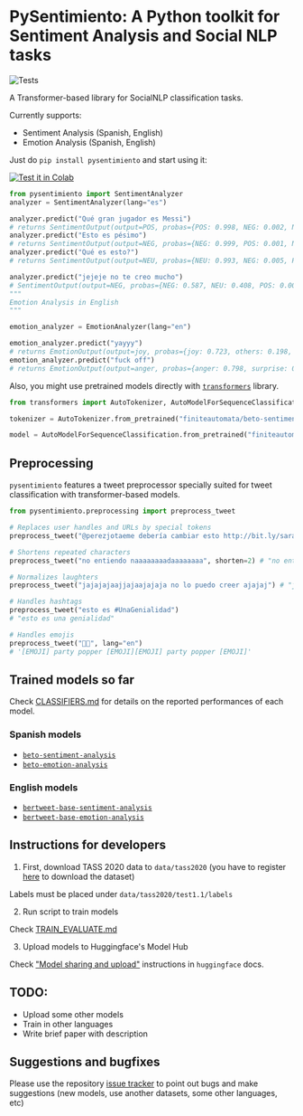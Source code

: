 # PySentimiento: A Python toolkit for Sentiment Analysis and Social NLP tasks


![Tests](https://github.com/finiteautomata/pysentimiento/workflows/run_tests/badge.svg)

A Transformer-based library for SocialNLP classification tasks.

Currently supports:

- Sentiment Analysis (Spanish, English)
- Emotion Analysis (Spanish, English)


Just do `pip install pysentimiento` and start using it:

[![Test it in Colab](https://colab.research.google.com/assets/colab-badge.svg)](https://colab.research.google.com/github/finiteautomata/pysentimiento/blob/master/notebooks/PySentimiento_Sentiment_Analysis_in_Spanish.ipynb)

```python
from pysentimiento import SentimentAnalyzer
analyzer = SentimentAnalyzer(lang="es")

analyzer.predict("Qué gran jugador es Messi")
# returns SentimentOutput(output=POS, probas={POS: 0.998, NEG: 0.002, NEU: 0.000})
analyzer.predict("Esto es pésimo")
# returns SentimentOutput(output=NEG, probas={NEG: 0.999, POS: 0.001, NEU: 0.000})
analyzer.predict("Qué es esto?")
# returns SentimentOutput(output=NEU, probas={NEU: 0.993, NEG: 0.005, POS: 0.002})

analyzer.predict("jejeje no te creo mucho")
# SentimentOutput(output=NEG, probas={NEG: 0.587, NEU: 0.408, POS: 0.005})
"""
Emotion Analysis in English
"""

emotion_analyzer = EmotionAnalyzer(lang="en")

emotion_analyzer.predict("yayyy")
# returns EmotionOutput(output=joy, probas={joy: 0.723, others: 0.198, surprise: 0.038, disgust: 0.011, sadness: 0.011, fear: 0.010, anger: 0.009})
emotion_analyzer.predict("fuck off")
# returns EmotionOutput(output=anger, probas={anger: 0.798, surprise: 0.055, fear: 0.040, disgust: 0.036, joy: 0.028, others: 0.023, sadness: 0.019})

```

Also, you might use pretrained models directly with [`transformers`](https://github.com/huggingface/transformers) library.

```python
from transformers import AutoTokenizer, AutoModelForSequenceClassification

tokenizer = AutoTokenizer.from_pretrained("finiteautomata/beto-sentiment-analysis")

model = AutoModelForSequenceClassification.from_pretrained("finiteautomata/beto-sentiment-analysis")
```

## Preprocessing

`pysentimiento` features a tweet preprocessor specially suited for tweet classification with transformer-based models.

```python
from pysentimiento.preprocessing import preprocess_tweet

# Replaces user handles and URLs by special tokens
preprocess_tweet("@perezjotaeme debería cambiar esto http://bit.ly/sarasa") # "[USER] debería cambiar esto [URL]"

# Shortens repeated characters
preprocess_tweet("no entiendo naaaaaaaadaaaaaaaa", shorten=2) # "no entiendo naadaa"

# Normalizes laughters
preprocess_tweet("jajajajaajjajaajajaja no lo puedo creer ajajaj") # "jaja no lo puedo creer jaja"

# Handles hashtags
preprocess_tweet("esto es #UnaGenialidad")
# "esto es una genialidad"

# Handles emojis
preprocess_tweet("🎉🎉", lang="en")
# '[EMOJI] party popper [EMOJI][EMOJI] party popper [EMOJI]'
```

## Trained models so far

Check [CLASSIFIERS.md](CLASSIFIERS.md) for details on the reported performances of each model.

### Spanish models

- [`beto-sentiment-analysis`](https://huggingface.co/finiteautomata/beto-sentiment-analysis)
- [`beto-emotion-analysis`](https://huggingface.co/finiteautomata/beto-emotion-analysis)

### English models

- [`bertweet-base-sentiment-analysis`](https://huggingface.co/finiteautomata/bertweet-base-sentiment-analysis)
- [`bertweet-base-emotion-analysis`](https://huggingface.co/finiteautomata/bertweet-base-emotion-analysis)


## Instructions for developers

1. First, download TASS 2020 data to `data/tass2020` (you have to register [here](http://tass.sepln.org/2020/?page_id=74) to download the dataset)

Labels must be placed under `data/tass2020/test1.1/labels`

2. Run script to train models

Check [TRAIN_EVALUATE.md](TRAIN_EVALUATE.md)

3. Upload models to Huggingface's Model Hub

Check ["Model sharing and upload"](https://huggingface.co/transformers/model_sharing.html) instructions in `huggingface` docs.


## TODO:

* Upload some other models
* Train in other languages
* Write brief paper with description

## Suggestions and bugfixes

Please use the repository [issue tracker](https://github.com/finiteautomata/pysentimiento/issues) to point out bugs and make suggestions (new models, use another datasets, some other languages, etc)
